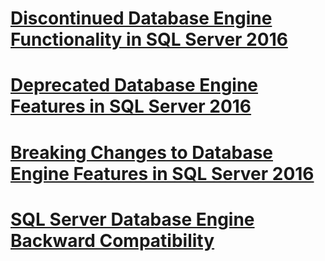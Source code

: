 # [Discontinued Database Engine Functionality in SQL Server 2016](discontinued-database-engine-functionality-in-sql-server-2016.md)
# [Deprecated Database Engine Features in SQL Server 2016](deprecated-database-engine-features-in-sql-server-2016.md)
# [Breaking Changes to Database Engine Features in SQL Server 2016](breaking-changes-to-database-engine-features-in-sql-server-2016.md)
# [SQL Server Database Engine Backward Compatibility](sql-server-database-engine-backward-compatibility.md)
